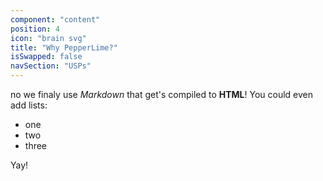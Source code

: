 ```yaml
---
component: "content"
position: 4
icon: "brain svg"
title: "Why PepperLime?"
isSwapped: false
navSection: "USPs"
---
```


no we finaly use _Markdown_ that get's compiled to **HTML**!
You could even add lists:

- one
- two
- three

Yay!
